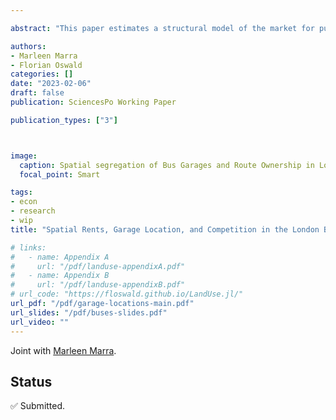 ```yaml
---

abstract: "This paper estimates a structural model of the market for public bus transportation services in London, which links the value of a bus garage to expected profits from bus route procurement auctions. The model is used to derive the spatial rents associated with owning a garage with a certain centrality in the network of garages and routes, i.e., the benefits of having low transportation costs, being far removed from competitors, and having multiple garages clustered together. We exploit the unique features of the London bus industry to recover these rents using a standard discrete choice estimator, reflecting the highly complex location choice problem of heterogeneous multi-plant firms competing in an economy with spatial rents. Even a parsimonious specification is shown to capture remarkably well the observed changes in the garage-operator network since the privatization of this industry in 1994, as constructed from archival data and bus spotter sites. Counterfactual simulations reveal an efficiency loss of £18m to £27m per year, of 6.5%-9.8% of the total procurement cost of providing public bus transportation in London, resulting from operators holding out the sale of their garages. The degree to which profitable garage transactions are *blocked* is lower in periods when more firms enter the market, consistent with anti-competitive market-sharing behavior."

authors:
- Marleen Marra
- Florian Oswald
categories: []
date: "2023-02-06"
draft: false
publication: SciencesPo Working Paper

publication_types: ["3"]



image:
  caption: Spatial segregation of Bus Garages and Route Ownership in London
  focal_point: Smart

tags:
- econ
- research
- wip
title: "Spatial Rents, Garage Location, and Competition in the London Bus Market "

# links:
#   - name: Appendix A
#     url: "/pdf/landuse-appendixA.pdf"
#   - name: Appendix B
#     url: "/pdf/landuse-appendixB.pdf"      
# url_code: "https://floswald.github.io/LandUse.jl/"
url_pdf: "/pdf/garage-locations-main.pdf"
url_slides: "/pdf/buses-slides.pdf"
url_video: ""
---
```


Joint with [Marleen Marra](https://www.marleenmarra.nl).

## Status

✅ Submitted.